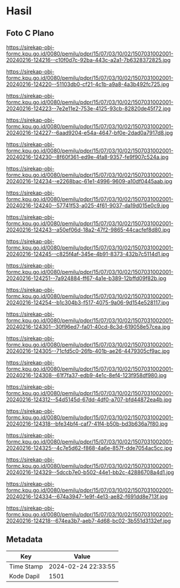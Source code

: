 # Hasil

## Foto C Plano

https://sirekap-obj-formc.kpu.go.id/0080/pemilu/pdpr/15/07/03/10/02/1507031002001-20240216-124216--c10f0d7c-92ba-443c-a2a1-7b6328372825.jpg

https://sirekap-obj-formc.kpu.go.id/0080/pemilu/pdpr/15/07/03/10/02/1507031002001-20240216-124220--51103db0-cf21-4c1b-a9a8-4a3b492fc725.jpg

https://sirekap-obj-formc.kpu.go.id/0080/pemilu/pdpr/15/07/03/10/02/1507031002001-20240216-124223--7e2e11e2-753e-4125-93cb-82820de45f72.jpg

https://sirekap-obj-formc.kpu.go.id/0080/pemilu/pdpr/15/07/03/10/02/1507031002001-20240216-124227--6aad9204-e54a-4647-bf0e-2dad0a7917d8.jpg

https://sirekap-obj-formc.kpu.go.id/0080/pemilu/pdpr/15/07/03/10/02/1507031002001-20240216-124230--8f60f361-ed9e-4fa8-9357-fe9f907c524a.jpg

https://sirekap-obj-formc.kpu.go.id/0080/pemilu/pdpr/15/07/03/10/02/1507031002001-20240216-124234--e2268bac-61e1-4996-9609-a10df0445aab.jpg

https://sirekap-obj-formc.kpu.go.id/0080/pemilu/pdpr/15/07/03/10/02/1507031002001-20240216-124240--57741f53-a025-4f61-9037-da19d015e0c9.jpg

https://sirekap-obj-formc.kpu.go.id/0080/pemilu/pdpr/15/07/03/10/02/1507031002001-20240216-124243--a50ef06d-18a2-47f2-9865-44cacfef8d80.jpg

https://sirekap-obj-formc.kpu.go.id/0080/pemilu/pdpr/15/07/03/10/02/1507031002001-20240216-124245--c825f4af-345e-4b91-8373-432b7c5114d1.jpg

https://sirekap-obj-formc.kpu.go.id/0080/pemilu/pdpr/15/07/03/10/02/1507031002001-20240216-124251--7a924884-ff67-4a1e-b389-12bffd09f82b.jpg

https://sirekap-obj-formc.kpu.go.id/0080/pemilu/pdpr/15/07/03/10/02/1507031002001-20240216-124254--b1c304b3-f517-4075-9a06-9d154e528117.jpg

https://sirekap-obj-formc.kpu.go.id/0080/pemilu/pdpr/15/07/03/10/02/1507031002001-20240216-124301--30f96ed7-fa01-40cd-8c3d-619058e57cea.jpg

https://sirekap-obj-formc.kpu.go.id/0080/pemilu/pdpr/15/07/03/10/02/1507031002001-20240216-124305--71cfd5c0-26fb-401b-ae26-4479305cf9ac.jpg

https://sirekap-obj-formc.kpu.go.id/0080/pemilu/pdpr/15/07/03/10/02/1507031002001-20240216-124308--61f7fa37-edb9-4e1c-8ef4-123f958df980.jpg

https://sirekap-obj-formc.kpu.go.id/0080/pemilu/pdpr/15/07/03/10/02/1507031002001-20240216-124312--54d5145d-67dd-4df0-a707-bfd44872ea4b.jpg

https://sirekap-obj-formc.kpu.go.id/0080/pemilu/pdpr/15/07/03/10/02/1507031002001-20240216-124318--bfe34bf4-caf7-41f4-b50b-bd3b636a7f80.jpg

https://sirekap-obj-formc.kpu.go.id/0080/pemilu/pdpr/15/07/03/10/02/1507031002001-20240216-124325--4c7e5d62-f868-4a6e-857f-dde7054ac5cc.jpg

https://sirekap-obj-formc.kpu.go.id/0080/pemilu/pdpr/15/07/03/10/02/1507031002001-20240216-124329--5dccb7e0-b502-44e1-bb2c-42886708a4d1.jpg

https://sirekap-obj-formc.kpu.go.id/0080/pemilu/pdpr/15/07/03/10/02/1507031002001-20240216-124334--674a3947-1e9f-4e13-ae82-f691dd8e713f.jpg

https://sirekap-obj-formc.kpu.go.id/0080/pemilu/pdpr/15/07/03/10/02/1507031002001-20240216-124218--674ea3b7-aeb7-4d68-bc02-3b551d3132ef.jpg


## Metadata

| Key        | Value               |
| ---------- | ------------------- |
| Time Stamp | 2024-02-24 22:33:55 |
| Kode Dapil | 1501                |




